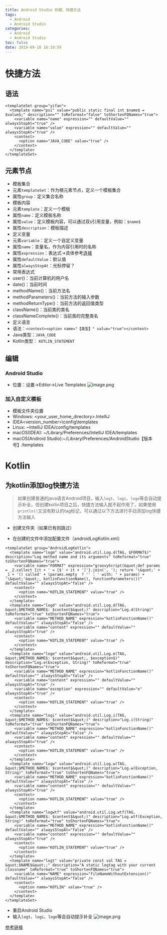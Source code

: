 ```yaml
---
title: Android Studio 热键、快捷方法
tags:
  - Android
  - Android Studio
categories:
  - Android
  - Android Studio
toc: false
date: 2019-09-10 16:10:59
---
```


# 快捷方法
## 语法
```
<templateSet group="yifan">
  <template name="psi" value="public static final int $name$ = $value$;" description="" toReformat="false" toShortenFQNames="true">
    <variable name="name" expression="" defaultValue="" alwaysStopAt="true" />
    <variable name="value" expression="" defaultValue="" alwaysStopAt="true" />
    <context>
      <option name="JAVA_CODE" value="true" />
    </context>
  </template>
</templateSet>
```
<!-- more -->
## 元素节点
- 模板集合
 - 元素`templateSet`：作为根元素节点，定义一个模板集合
 - 属性`group`：定义集合名称
- 模板内容
 - 元素`template`：定义一个模板
 - 属性`name`：定义模板名称
 - 属性`value`：定义模板内容，可以通过双`$`引用变量，例如：`$name$`
 - 属性`description`：模板描述
- 定义变量
 - 元素`variable`：定义一个自定义变量
 - 属性`name`：变量名，作为内容引用时的名称
 - 属性`expression`：表达式->具体参考[连接](https://www.jetbrains.com/help/idea/2016.1/live-template-variables.html)
 - 属性`defaultValue`：默认值
 - 属性`alwaysStopAt`：光标停留？
- 常用表达式
 - user()：当前计算机的用户名
 - date()：当前时间
 - methodName()：当前方法名
 - methodParameters()：当前方法的输入参数
 - methodReturnType()：当前方法的返回值类型
 - className()：当前类的类名
 - classNameComplete()：当前类的完整类名
- 定义语言
 - 语法：`<context><option name="【类型】" value="true"></context>`
 - Java类型：`JAVA_CODE`
 - Kotlin类型： `KOTLIN_STATEMENT`


## 编辑
### Android Studio

- 位置：设置->Editor->Live Templates
![image.png](/images/2019/09/10/c090a400-d3a5-11e9-80cf-73d4be110db3.png)

### 加入自定义模板
- 模板文件夹位置
 - Windows: <your_user_home_directory>.IntelliJ 
 - IDEA<version_number>\config\templates
 - Linux: ~IntelliJ IDEA/config/templates
 - macOS(IDEA): ~/Library/Preferences/IntelliJ IDEA/templates
 - macOS(Android Studio):~/Library/Preferences/AndroidStudio【版本号】/templates

# Kotlin
## 为kotlin添加log快捷方法

> 如果创建普通的java语言Android项目，输入`logt`、`logi`、`loge`等会自动提示补全，但创建kotlin项目之后，快捷方法输入就不起作用了，如果使用`println()`又没有默认的tag标记，可以通过以下方法进行手动添加log快捷方法输入

- 创建文件夹（如果已有则跳过）

<!-- more -->
- 在创建的文件中添加配置文件（androidLogKotlin.xml）
```
<templateSet group="AndroidLogKotlin">
  <template name="logm" value="android.util.Log.d(TAG, $FORMAT$)" description="Log method name and its arguments" toReformat="true" toShortenFQNames="true">
    <variable name="FORMAT" expression="groovyScript(&quot;def params = _2.collect {it + ' = [$' + it + ']'}.join(', '); return '\&quot;' + _1 + '() called' + (params.empty  ? '' : ' with: ' + params) + '\&quot;'&quot;, kotlinFunctionName(), functionParameters())" defaultValue="" alwaysStopAt="false" />
    <context>
      <option name="KOTLIN_STATEMENT" value="true" />
    </context>
  </template>
  <template name="logd" value="android.util.Log.d(TAG, &quot;$METHOD_NAME$: $content$&quot;)" description="Log.d(String)" toReformat="true" toShortenFQNames="true">
    <variable name="METHOD_NAME" expression="kotlinFunctionName()" defaultValue="" alwaysStopAt="false" />
    <variable name="content" expression="" defaultValue="" alwaysStopAt="true" />
    <context>
      <option name="KOTLIN_STATEMENT" value="true" />
    </context>
  </template>
  <template name="loge" value="android.util.Log.e(TAG, &quot;$METHOD_NAME$: $content$&quot;, $exception$)" description="Log.e(Exception, String)" toReformat="true" toShortenFQNames="true">
    <variable name="METHOD_NAME" expression="kotlinFunctionName()" defaultValue="" alwaysStopAt="false" />
    <variable name="content" expression="" defaultValue="" alwaysStopAt="true" />
    <variable name="exception" expression="" defaultValue="e" alwaysStopAt="true" />
    <context>
      <option name="KOTLIN_STATEMENT" value="true" />
    </context>
  </template>
  <template name="logi" value="android.util.Log.i(TAG, &quot;$METHOD_NAME$: $content$&quot;)" description="Log.i(String)" toReformat="true" toShortenFQNames="true">
    <variable name="METHOD_NAME" expression="kotlinFunctionName()" defaultValue="" alwaysStopAt="false" />
    <variable name="content" expression="" defaultValue="" alwaysStopAt="true" />
    <context>
      <option name="KOTLIN_STATEMENT" value="true" />
    </context>
  </template>
  <template name="logw" value="android.util.Log.w(TAG, &quot;$METHOD_NAME$: $content$&quot;)" description="Log.w(Exception, String)" toReformat="true" toShortenFQNames="true">
    <variable name="METHOD_NAME" expression="kotlinFunctionName()" defaultValue="" alwaysStopAt="false" />
    <variable name="content" expression="" defaultValue="" alwaysStopAt="true" />
    <context>
      <option name="KOTLIN_STATEMENT" value="true" />
    </context>
  </template>
  <template name="logwtf" value="android.util.Log.wtf(TAG, &quot;$METHOD_NAME$: $content$&quot;)" description="Log.wtf(Exception, String)" toReformat="true" toShortenFQNames="true">
    <variable name="METHOD_NAME" expression="kotlinFunctionName()" defaultValue="" alwaysStopAt="false" />
    <variable name="content" expression="" defaultValue="" alwaysStopAt="true" />
    <context>
      <option name="KOTLIN_STATEMENT" value="true" />
    </context>
  </template>
  <template name="logt" value="private const val TAG = &quot;$NAME$&quot;;" description="A static logtag with your current classname" toReformat="true" toShortenFQNames="true">
    <variable name="NAME" expression="fileNameWithoutExtension()" defaultValue="" alwaysStopAt="false" />
    <context>
      <option name="KOTLIN" value="true" />
    </context>
  </template>
</templateSet>
```
- 重启Android Studio
 - 输入`logt`、`logi`、`loge`等会自动提示补全
 ![image.png](/images/2019/07/29/2ccf3d00-b1ca-11e9-85ed-3314eb4e10ac.png)


[参考链接](https://gist.github.com/goodev/b691dd936d558878deb516ebe906e026)